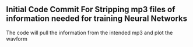 ## Initial Code Commit For Stripping mp3 files of information needed for training Neural Networks

The code will pull the information from the intended mp3 and plot the wavform
